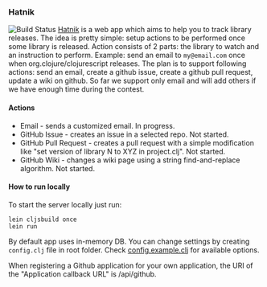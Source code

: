 ### Hatnik

![Build Status](https://travis-ci.org/nbeloglazov/hatnik.svg)
[Hatnik](http://hatnik.com) is a web app which aims to help you to track library releases. The idea is pretty simple: setup actions to be performed once some library is released. Action consists of 2 parts: the library to watch and an instruction to perform. Example: send an email to `my@email.com` once when org.clojure/clojurescript releases. The plan is to support following actions: send an email, create a github issue, create a github pull request, update a wiki on github. So far we support only email and will add others if we have enough time during the contest.

#### Actions

* Email - sends a customized email. In progress.
* GitHub Issue - creates an issue in a selected repo. Not started.
* GitHub Pull Request - creates a pull request with a simple modification like "set version of library N to XYZ in project.clj". Not started.
* GitHub Wiki - changes a wiki page using a string find-and-replace algorithm. Not started.

#### How to run locally

To start the server locally just run:

```shell
lein cljsbuild once
lein run
```

By default app uses in-memory DB. You can change settings by creating `config.clj` file in root folder. Check [config.example.clj](https://github.com/nbeloglazov/hatnik/blob/master/config.example.clj) for available options.

When registering a Github application for your own application, the URI of the "Application callback URL" is /api/github.
